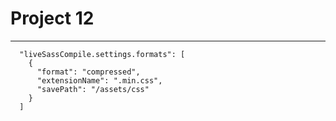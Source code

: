 # Project 12
---

```
  "liveSassCompile.settings.formats": [
    {
      "format": "compressed",
      "extensionName": ".min.css",
      "savePath": "/assets/css"
    }
  ]
```

